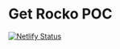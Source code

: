 # Get Rocko POC

[![Netlify Status](https://api.netlify.com/api/v1/badges/d2dfebc9-87e2-42ba-b82b-6bf07050d318/deploy-status)](https://app.netlify.com/sites/get-rocko-0x7f3f368defb751b7401b5f6d8/deploys)
